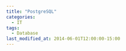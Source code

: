 ```yaml
---
title: "PostgreSQL"
categories:
  - IT
tags:
  - Database
last_modified_at: 2014-06-01T12:00:00-15:00
---
```

